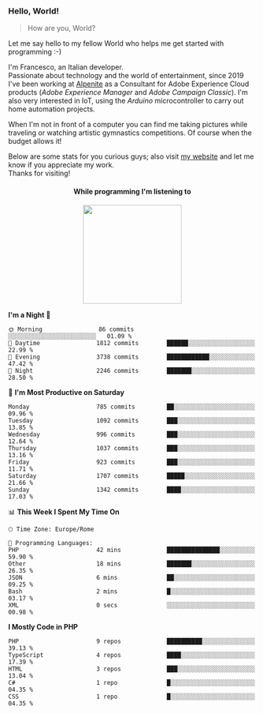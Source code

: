 ### Hello, World!

> How are you, World?

Let me say hello to my fellow World who helps me get started with programming :-)

I'm Francesco, an Italian developer.  
Passionate about technology and the world of entertainment, since 2019 I've been working at [Alpenite](https://www.alpenite.com) as a Consultant for Adobe Experience Cloud products (*Adobe Experience Manager* and *Adobe Campaign Classic*). I'm also very interested in IoT, using the *Arduino* microcontroller to carry out home automation projects.

When I'm not in front of a computer you can find me taking pictures while traveling or watching artistic gymnastics competitions. Of course when the budget allows it!

Below are some stats for you curious guys; also visit [my website](https://www.francescorega.eu) and let me know if you appreciate my work.  
Thanks for visiting!

<div align="center">
  <h4>While programming I'm listening to</h4>
  <a href="https://apps.francescorega.eu/now-playing/11147232609" target="_blank"><img src="https://apps.francescorega.eu/now-playing/11147232609" width="200"></a>
</div>

<!--START_SECTION:waka-->
**I'm a Night 🦉** 

```text
🌞 Morning                86 commits          ░░░░░░░░░░░░░░░░░░░░░░░░░   01.09 % 
🌆 Daytime                1812 commits        ██████░░░░░░░░░░░░░░░░░░░   22.99 % 
🌃 Evening                3738 commits        ████████████░░░░░░░░░░░░░   47.42 % 
🌙 Night                  2246 commits        ███████░░░░░░░░░░░░░░░░░░   28.50 % 
```
📅 **I'm Most Productive on Saturday** 

```text
Monday                   785 commits         ██░░░░░░░░░░░░░░░░░░░░░░░   09.96 % 
Tuesday                  1092 commits        ███░░░░░░░░░░░░░░░░░░░░░░   13.85 % 
Wednesday                996 commits         ███░░░░░░░░░░░░░░░░░░░░░░   12.64 % 
Thursday                 1037 commits        ███░░░░░░░░░░░░░░░░░░░░░░   13.16 % 
Friday                   923 commits         ███░░░░░░░░░░░░░░░░░░░░░░   11.71 % 
Saturday                 1707 commits        █████░░░░░░░░░░░░░░░░░░░░   21.66 % 
Sunday                   1342 commits        ████░░░░░░░░░░░░░░░░░░░░░   17.03 % 
```


📊 **This Week I Spent My Time On** 

```text
🕑︎ Time Zone: Europe/Rome

💬 Programming Languages: 
PHP                      42 mins             ███████████████░░░░░░░░░░   59.90 % 
Other                    18 mins             ███████░░░░░░░░░░░░░░░░░░   26.35 % 
JSON                     6 mins              ██░░░░░░░░░░░░░░░░░░░░░░░   09.25 % 
Bash                     2 mins              █░░░░░░░░░░░░░░░░░░░░░░░░   03.17 % 
XML                      0 secs              ░░░░░░░░░░░░░░░░░░░░░░░░░   00.98 % 
```

**I Mostly Code in PHP** 

```text
PHP                      9 repos             ██████████░░░░░░░░░░░░░░░   39.13 % 
TypeScript               4 repos             ████░░░░░░░░░░░░░░░░░░░░░   17.39 % 
HTML                     3 repos             ███░░░░░░░░░░░░░░░░░░░░░░   13.04 % 
C#                       1 repo              █░░░░░░░░░░░░░░░░░░░░░░░░   04.35 % 
CSS                      1 repo              █░░░░░░░░░░░░░░░░░░░░░░░░   04.35 % 
```




<!--END_SECTION:waka-->
